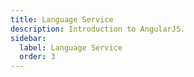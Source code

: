 ```yaml
---
title: Language Service
description: Introduction to AngularJS.
sidebar:
  label: Language Service
  order: 3
---
```

